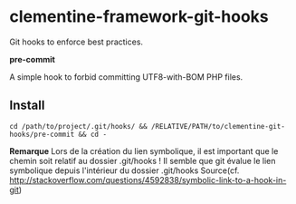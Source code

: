 clementine-framework-git-hooks
==============================

Git hooks to enforce best practices.

__pre-commit__

A simple hook to forbid committing UTF8-with-BOM PHP files.

Install
---

```
cd /path/to/project/.git/hooks/ && /RELATIVE/PATH/to/clementine-git-hooks/pre-commit && cd -
```

__Remarque__
Lors de la création du lien symbolique, il est important que le chemin soit relatif au dossier .git/hooks ! Il semble que git évalue le lien symbolique depuis l'intérieur du dossier .git/hooks 
Source(cf. http://stackoverflow.com/questions/4592838/symbolic-link-to-a-hook-in-git)
